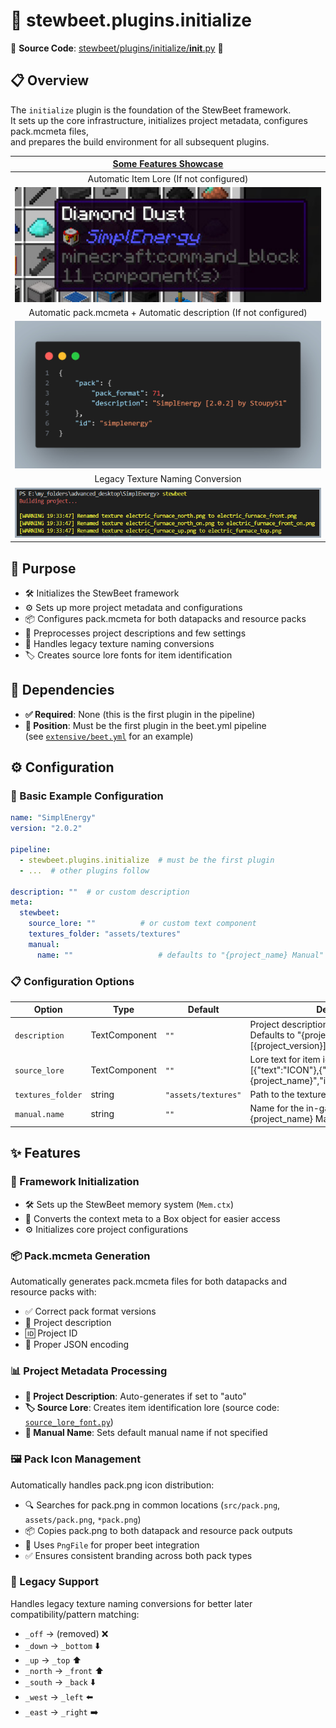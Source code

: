 
# 🚀 stewbeet.plugins.initialize

📄 **Source Code**: [stewbeet/plugins/initialize/__init__.py](../../python_package/stewbeet/plugins/initialize/__init__.py) 🔗

## 📋 Overview
The `initialize` plugin is the foundation of the StewBeet framework.<br>
It sets up the core infrastructure, initializes project metadata, configures pack.mcmeta files,<br>
and prepares the build environment for all subsequent plugins.

| <u>Some Features Showcase</u> |
|:---:|
| Automatic Item Lore (If not configured) |
| <img src="img/initialize.source_lore.jpg" width="100%"> |
| Automatic pack.mcmeta + Automatic description (If not configured) |
| <img src="img/initialize.pack_mcmeta.jpg" width="100%"> |
| Legacy Texture Naming Conversion |
| <img src="img/initialize.legacy_texture_naming.jpg" width="100%"> |


## 🎯 Purpose
- 🛠️ Initializes the StewBeet framework
- ⚙️ Sets up more project metadata and configurations
- 📦 Configures pack.mcmeta for both datapacks and resource packs
- 📝 Preprocesses project descriptions and few settings
- 🔄 Handles legacy texture naming conversions
- 🏷️ Creates source lore fonts for item identification

## 🔗 Dependencies
- **✅ Required**: None (this is the first plugin in the pipeline)
- **📍 Position**: Must be the first plugin in the beet.yml pipeline<br>
(see [`extensive/beet.yml`](../../templates/extensive/beet.yml) for an example)

## ⚙️ Configuration

### 🎯 Basic Example Configuration
```yaml
name: "SimplEnergy"
version: "2.0.2"

pipeline:
  - stewbeet.plugins.initialize  # must be the first plugin
  - ...  # other plugins follow

description: ""  # or custom description
meta:
  stewbeet:
    source_lore: ""          # or custom text component
    textures_folder: "assets/textures"
    manual:
      name: ""                   # defaults to "{project_name} Manual"
```

### 📋 Configuration Options

| Option | Type | Default | Description |
|--------|------|---------|-------------|
| `description` | TextComponent | `""` | Project description for pack.mcmeta. Defaults to "{project_name} [{project_version}] by {project_author}" |
| `source_lore` | TextComponent | `""` | Lore text for item identification. Defaults [{"text":"ICON"},{"text":" {project_name}","italic":true,"color":"blue"}] |
| `textures_folder` | string | `"assets/textures"` | Path to the textures folder |
| `manual.name` | string | `""` | Name for the in-game manual. Defaults to "{project_name} Manual" |

## ✨ Features

### 🚀 Framework Initialization
- 🛠️ Sets up the StewBeet memory system (`Mem.ctx`)
- 🔄 Converts the context meta to a Box object for easier access
- ⚙️ Initializes core project configurations

### 📦 Pack.mcmeta Generation
Automatically generates pack.mcmeta files for both datapacks and resource packs with:
- ✅ Correct pack format versions
- 📝 Project description
- 🆔 Project ID
- 🔧 Proper JSON encoding

### 📊 Project Metadata Processing
- **📝 Project Description**: Auto-generates if set to "auto"
- **🏷️ Source Lore**: Creates item identification lore (source code: [`source_lore_font.py`](../../python_package/stewbeet/plugins/initialize/source_lore_font.py))
- **📖 Manual Name**: Sets default manual name if not specified

### 🖼️ Pack Icon Management
Automatically handles pack.png icon distribution:
- 🔍 Searches for pack.png in common locations (`src/pack.png`, `assets/pack.png`, `*pack.png`)
- 📦 Copies pack.png to both datapack and resource pack outputs
- 🎨 Uses `PngFile` for proper beet integration
- ✅ Ensures consistent branding across both pack types

### 🔄 Legacy Support
Handles legacy texture naming conversions for better later compatibility/pattern matching:
- `_off` → (removed) ❌
- `_down` → `_bottom` ⬇️
- `_up` → `_top` ⬆️
- `_north` → `_front` ⬆️
- `_south` → `_back` ⬇️
- `_west` → `_left` ⬅️
- `_east` → `_right` ➡️


